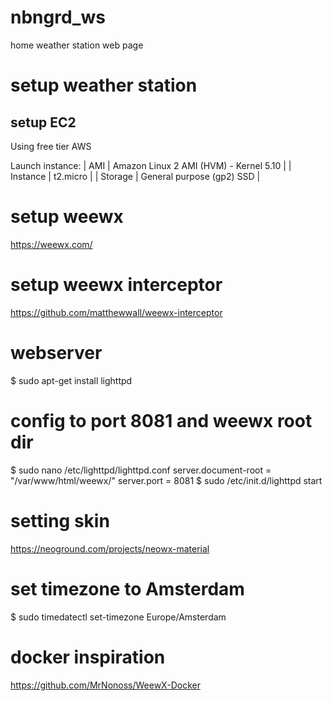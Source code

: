 # nbngrd_ws
home weather station web page

# setup weather station

## setup EC2
Using free tier AWS

Launch instance:
| AMI      | Amazon Linux 2 AMI (HVM) - Kernel 5.10 |
| Instance | t2.micro                               |
| Storage  | General purpose (gp2) SSD              |

# setup weewx
https://weewx.com/

# setup weewx interceptor
https://github.com/matthewwall/weewx-interceptor

# webserver
$ sudo apt-get install lighttpd
# config to port 8081 and weewx root dir
$ sudo nano /etc/lighttpd/lighttpd.conf
    server.document-root        = "/var/www/html/weewx/"
    server.port                 = 8081
$ sudo /etc/init.d/lighttpd start

# setting skin
https://neoground.com/projects/neowx-material

# set timezone to Amsterdam
$ sudo timedatectl set-timezone Europe/Amsterdam

# docker inspiration
https://github.com/MrNonoss/WeewX-Docker
